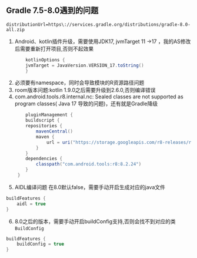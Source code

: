 ## Gradle 7.5-8.0遇到的问题
```properties
distributionUrl=https\://services.gradle.org/distributions/gradle-8.0-all.zip
```

1. Android、kotlin插件升级，需要使用JDK17, jvmTarget 11 ->17 ，我的AS修改后需要重新打开项目,否则不起效果
    ```groovy
        kotlinOptions {
        jvmTarget = JavaVersion.VERSION_17.toString()
        }
    ```
2. 必须要有namespace，同时会导致模块的R资源路径问题
3. room版本问题:kotlin 1.9.0之后需要升级到2.6.0,否则编译错误
4. com.android.tools.r8.internal.nc: Sealed classes are not supported as program classes( Java 17 导致的问题)，还有就是Gradle降级
   ```groovy
       pluginManagement {
       buildscript {
       repositories {
           mavenCentral()
           maven {
               url = uri("https://storage.googleapis.com/r8-releases/raw")
           }
       }
       dependencies {
           classpath("com.android.tools:r8:8.2.24")
       }
    }
    ```
5. AIDL编译问题 在8.0默认false，需要手动开启生成对应的java文件
```groovy
buildFeatures {
    aidl = true
}
```
6. 8.0之后的版本，需要手动开启buildConfig支持,否则会找不到对应的类`BuildConfig`
```kotlin
buildFeatures {
    buildConfig = true
}
```